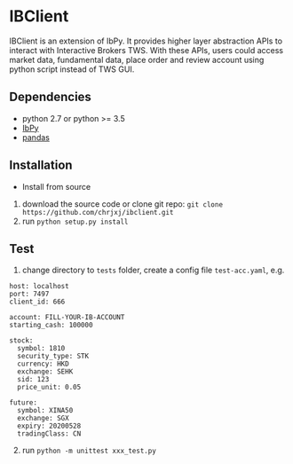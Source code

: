 # IBClient

IBClient is an extension of IbPy. It provides higher layer abstraction APIs to 
interact with Interactive Brokers TWS. With these APIs, users could access 
market data, fundamental data, place order and review account using python 
script instead of TWS GUI.

## Dependencies

- python 2.7 or python >= 3.5 
- [IbPy](https://github.com/blampe/IbPy "IbPy")
- [pandas](http://pandas.pydata.org/ "pandas")


## Installation

- Install from source

1. download the source code or clone git repo: `git clone https://github.com/chrjxj/ibclient.git`
2. run `python setup.py install`

## Test

1. change directory to `tests` folder, create a config file `test-acc.yaml`, e.g.
 
```
host: localhost
port: 7497
client_id: 666

account: FILL-YOUR-IB-ACCOUNT
starting_cash: 100000

stock:
  symbol: 1810
  security_type: STK
  currency: HKD
  exchange: SEHK
  sid: 123
  price_unit: 0.05

future:
  symbol: XINA50
  exchange: SGX
  expiry: 20200528
  tradingClass: CN
``` 
 
2. run `python -m unittest xxx_test.py`
